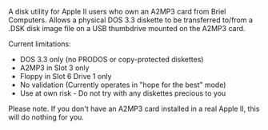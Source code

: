 A disk utility for Apple II users who own an A2MP3 card from Briel Computers.  Allows a physical DOS 3.3 diskette to be transferred to/from a .DSK disk image file on a USB thumbdrive mounted on the A2MP3 card.

Current limitations:

  * DOS 3.3 only (no PRODOS or copy-protected diskettes)
  * A2MP3 in Slot 3 only
  * Floppy in Slot 6 Drive 1 only
  * No validation (Currently operates in "hope for the best" mode)
  * Use at own risk - Do not try with any diskettes precious to you

Please note. If you don't have an A2MP3 card installed in a real Apple II, this will do nothing for you.
